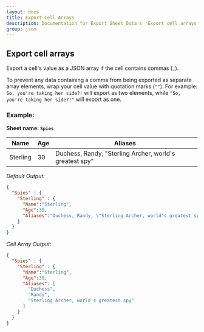 ```yaml
---
layout: docs
title: Export Cell Arrays
description: Documentation for Export Sheet Data's 'Export cell arrays' option.
group: json
---
```


Export cell arrays
------------------
Export a cell's value as a JSON array if the cell contains commas (`,`).

To prevent any data containing a comma from being exported as separate array elements, wrap your cell value with quotation marks (`""`). For example: `So, you're taking her side?!` will export as two elements, while `"So, you're taking her side?!"` will export as one.

### Example: ###

**Sheet name: `Spies`**

Name | Age | Aliases
---- | --- | -------
Sterling | 30 | Duchess, Randy, "Sterling Archer, world's greatest spy"

*Default Output:*
```json
{
  "Spies" : {
    "Sterling" : {
      "Name":"Sterling",
      "Age":30,
      "Aliases":"Duchess, Randy, \"Sterling Archer, world's greatest spy\""
    }
  }
}
```

*Cell Array Output:*
```json
{
  "Spies" : {
    "Sterling" : {
      "Name":"Sterling",
      "Age":30,
      "Aliases": [
        "Duchess",
        "Randy",
        "Sterling Archer, world's greatest spy"
      ]
    }
  }
}
```
